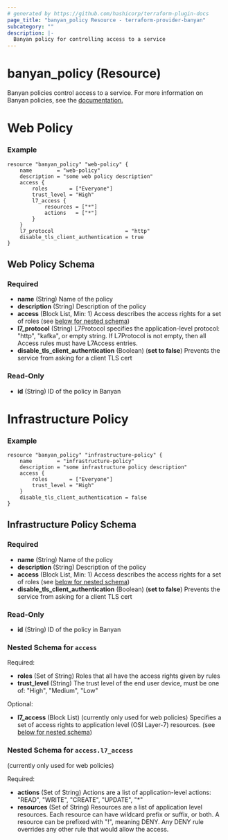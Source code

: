 ```yaml
---
# generated by https://github.com/hashicorp/terraform-plugin-docs
page_title: "banyan_policy Resource - terraform-provider-banyan"
subcategory: ""
description: |-
  Banyan policy for controlling access to a service
---
```


# banyan_policy (Resource)

Banyan policies control access to a service. For more information on Banyan policies, see the [documentation.](https://docs.banyanops.com/docs/feature-guides/administer-security-policies/policies/manage-policies/)


<a id="web-policy"></a>
# Web Policy
### Example
```hcl
resource "banyan_policy" "web-policy" {
	name        = "web-policy"
	description = "some web policy description"
	access {
		roles       = ["Everyone"]
		trust_level = "High"
		l7_access {
			resources = ["*"]
			actions   = ["*"]
		}
	}
	l7_protocol                       = "http"
	disable_tls_client_authentication = true
}
```

<!-- schema generated by tfplugindocs -->
## Web Policy Schema
### Required
- **name** (String) Name of the policy
- **description** (String) Description of the policy
- **access** (Block List, Min: 1) Access describes the access rights for a set of roles (see [below for nested schema](#nestedblock--access))
- **l7_protocol** (String) L7Protocol specifies the application-level protocol: "http", "kafka", or empty string.
  If L7Protocol is not empty, then all Access rules must have L7Access entries.
- **disable_tls_client_authentication** (Boolean) (**set to false**) Prevents the service from asking for a client TLS cert

### Read-Only

- **id** (String) ID of the policy in Banyan



<a id="infrastructure-policy"></a>
# Infrastructure Policy
### Example
```hcl
resource "banyan_policy" "infrastructure-policy" {
	name        = "infrastructure-policy"
	description = "some infrastructure policy description"
	access {
		roles       = ["Everyone"]
		trust_level = "High"
	}
	disable_tls_client_authentication = false
}
```

<!-- schema generated by tfplugindocs -->
## Infrastructure Policy Schema
### Required
- **name** (String) Name of the policy
- **description** (String) Description of the policy
- **access** (Block List, Min: 1) Access describes the access rights for a set of roles (see [below for nested schema](#nestedblock--access))
- **disable_tls_client_authentication** (Boolean) (**set to false**) Prevents the service from asking for a client TLS cert

### Read-Only

- **id** (String) ID of the policy in Banyan

<a id="nestedblock--access"></a>
### Nested Schema for `access`

Required:

- **roles** (Set of String) Roles that all have the access rights given by rules
- **trust_level** (String) The trust level of the end user device, must be one of: "High", "Medium", "Low"

Optional:

- **l7_access** (Block List) (currently only used for web policies) Specifies a set of access rights to application level (OSI Layer-7) resources. (see [below for nested schema](#nestedblock--access--l7_access))

<a id="nestedblock--access--l7_access"></a>
### Nested Schema for `access.l7_access`
(currently only used for web policies)

Required:

- **actions** (Set of String) Actions are a list of application-level actions: "READ", "WRITE", "CREATE", "UPDATE", "*"
- **resources** (Set of String) Resources are a list of application level resources.
														Each resource can have wildcard prefix or suffix, or both.
														A resource can be prefixed with "!", meaning DENY.
														Any DENY rule overrides any other rule that would allow the access.


  

